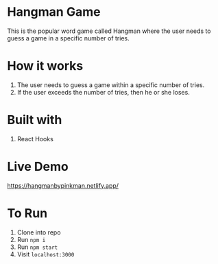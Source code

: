 # Hangman Game

This is the popular word game called Hangman where the user needs to guess a game in a specific number of tries.

# How it works

1. The user needs to guess a game within a specific number of tries.
2. If the user exceeds the number of tries, then he or she loses.

# Built with 

1. React Hooks

# Live Demo

https://hangmanbypinkman.netlify.app/


# To Run 

1. Clone into repo
2. Run ``` npm i ```
3. Run ``` npm start ```
4. Visit ``` localhost:3000 ```

